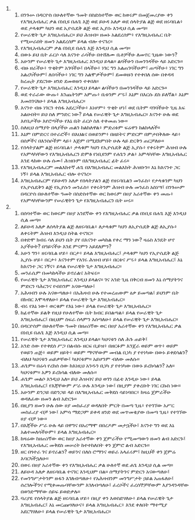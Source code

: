 <ol>
  <li>
    <ol>
      <li>በንጉሡ በዳርዮስ በሁለተኛው ዓመት በስድስተኛው ወር ከወሩም በመጀመሪያው ቀን የእግዚአብሔር ቃል በነቢዩ በሐጌ እጅ ወደ ይሁዳ አለቃ ወደ ሰላትያል ልጅ ወደ ዘሩባቤል፥ ወደ ታላቁም ካህን ወደ ኢዮሴዴቅ ልጅ ወደ ኢያሱ እንዲህ ሲል መጣ።</li>
      <li>የሠራዊት ጌታ እግዚአብሔር። ይህ ሕዝብ። ዘመኑ አልደረሰም፥ የእግዚአብሔር ቤት የሚሠራበት ዘመን አልደረሰም ይላል ብሎ ተናገረ።</li>
      <li>የእግዚአብሔርም ቃል በነቢዩ በሐጌ እጅ እንዲህ ሲል መጣ።</li>
      <li>በውኑ ይህ ቤት ፈርሶ ሳለ እናንተ ራሳችሁ በተሸለሙ ቤቶቻችሁ ለመኖር ጊዜው ነውን?</li>
      <li>አሁንም የሠራዊት ጌታ እግዚአብሔር እንዲህ ይላል። ልባችሁን በመንገዳችሁ ላይ አድርጉ።</li>
      <li>ብዙ ዘራችሁ፥ ጥቂትም አገባችሁ፤ በላችሁ፥ ነገር ግን አልጠገባችሁም፤ ጠጣችሁ፥ ነገር ግን አልረካችሁም፤ ለበሳችሁ፥ ነገር ግን አልሞቃችሁም፤ ደመወዙን የተቀበለ ሰው በቀዳዳ ከረጢት ያደርገው ዘንድ ደመወዙን ተቀበለ።</li>
      <li>የሠራዊት ጌታ እግዚአብሔር እንዲህ ይላል። ልባችሁን በመንገዳችሁ ላይ አድርጉ።</li>
      <li>ወደ ተራራው ውጡ፥ እንጨትንም አምጡ፥ ቤቱንም ሥሩ፤ እኔም በእርሱ ደስ ይለኛል፥ እኔም እመሰገናለሁ፥ ይላል እግዚአብሔር።</li>
      <li>እናንተ ብዙ ነገርን ተስፋ አደረጋችሁ፥ እነሆም፥ ጥቂት ሆነ፤ ወደ ቤትም ባገባችሁት ጊዜ እፍ አልሁበት። ይህ ስለ ምንድር ነው? ይላል የሠራዊት ጌታ እግዚአብሔር። እናንተ ሁሉ ወደ እየቤታችሁ እየሮጣችሁ የእኔ ቤት ፈርሶ ስለ ተቀመጠ ነው።</li>
      <li>ስለዚህ ሰማያት በላያችሁ ጠልን ከልክለዋል፥ ምድሪቱም ፍሬዋን ከልክላለች።</li>
      <li>እኔም በምድርና በተራሮች፥ በእህልና በወይንም፥ በዘይትና ምድርም በምታበቅለው ላይ፥ በሰዎችና በእንስሶችም ላይ፥ እጅም በሚደክምበት ሁሉ ላይ ድርቅን ጠርቻለሁ።</li>
      <li>የሰላትያልም ልጅ ዘሩባቤል፥ ታላቁም ካህን የኢዮሴዴቅ ልጅ ኢያሱ፥ የቀሩትም ሕዝብ ሁሉ የአምላካቸውን የእግዚአብሔርን ድምፅ የነቢዩንም የሐጌን ቃል፥ አምላካቸው እግዚአብሔር እንደ ላከው ሁሉ ሰሙ፤ ሕዝቡም በእግዚአብሔር ፊት ፈሩ።</li>
      <li>የእግዚአብሔርም መልእክተኛ ሐጌ በእግዚአብሔር መልእክት ሕዝቡን። እኔ ከእናንተ ጋር ነኝ፥ ይላል እግዚአብሔር ብሎ ተናገረ።</li>
      <li>እግዚአብሔርም የይሁዳን አለቃ የሰላትያልን ልጅ የዘሩባቤልን መንፈስ፥ የታላቁንም ካህን የኢዮሴዴቅን ልጅ የኢያሱን መንፈስ፥ የቀሩትንም ሕዝብ ሁሉ መንፈስ አስነሣ፤ በንጉሡም በዳርዮስ በሁለተኛው ዓመት በስድስተኛው ወር ከወሩም በሀያ አራተኛው ቀን መጡ፥ የአምላካቸውንም የሠራዊትን ጌታ የእግዚአብሔርን ቤት ሠሩ።</li>
    </ol>
  </li>
  <li>
    <ol>
      <li>በሰባተኛው ወር ከወሩም በሀያ አንደኛው ቀን የእግዚአብሔር ቃል በነቢዩ በሐጌ እጅ እንዲህ ሲል መጣ።</li>
      <li>ለይሁዳ አለቃ ለሰላትያል ልጅ ለዘሩባቤል፥ ለታላቁም ካህን ለኢዮሴዴቅ ልጅ ለኢያሱ፥ ለቀሩትም ሕዝብ እንዲህ ስትል ተናገር።</li>
      <li>በቀድሞ ክብሩ ሳለ ይህን ቤት ያየ በእናንተ መካከል የቀረ ማን ነው? ዛሬስ እንዴት ሆኖ አያችሁት? በዓይናችሁ እንደ ምናምን አይደለምን?</li>
      <li>አሁን ግን፥ ዘሩባቤል ሆይ፥ በርታ፥ ይላል እግዚአብሔር፤ ታላቁም ካህን የኢዮሴዴቅ ልጅ ኢያሱ ሆይ፥ በርታ፥ እናንተም የአገሩ ሕዝብ ሆይ፥ በርቱና ሥሩ፥ ይላል እግዚአብሔር፤ እኔ ከእናንተ ጋር ነኝና፥ ይላል የሠራዊት ጌታ እግዚአብሔር።</li>
      <li>መንፈሴም በመካከላችሁ ይኖራልና አትፍሩ።</li>
      <li>የሠራዊት ጌታ እግዚአብሔር እንዲህ ይላልና። ገና አንድ ጊዜ በቅርብ ዘመን እኔ ሰማያትንና ምድርን ባሕርንና የብስንም አናውጣለሁ፤</li>
      <li>አሕዛብን ሁሉ አናውጣለሁ፥ በአሕዛብ ሁሉ የተመረጠውም ዕቃ ይመጣል፤ ይህንም ቤት በክብር እሞላዋለሁ፥ ይላል የሠራዊት ጌታ እግዚአብሔር።</li>
      <li>ብሩ የእኔ ነው፥ ወርቁም የእኔ ነው፥ ይላል የሠራዊት ጌታ እግዚአብሔር።</li>
      <li>ከፊተኛው ይልቅ የዚህ የሁለተኛው ቤት ክብር ይበልጣል፥ ይላል የሠራዊት ጌታ እግዚአብሔር፤ በዚህም ስፍራ ሰላምን እሰጣለሁ፥ ይላል የሠራዊት ጌታ እግዚአብሔር።</li>
      <li>በዳርዮስም በሁለተኛው ዓመት በዘጠነኛው ወር በሀያ አራተኛው ቀን የእግዚአብሔር ቃል በነቢዩ በሐጌ እጅ እንዲህ ሲል መጣ።</li>
      <li>የሠራዊት ጌታ እግዚአብሔር እንዲህ ይላል። ካህናቱን ስለ ሕጉ ጠይቅ፤</li>
      <li>አንድ ሰው የተቀደሰ ሥጋ በልብሱ ዘርፍ ቢይዝ፥ በዘርፉም እንጀራ ወይም ወጥ፥ ወይም የወይን ጠጅ፥ ወይም ዘይት፥ ወይም ማናቸውም መብል ቢነካ ያ የተነካው በውኑ ይቀደሳልን? ብለህ ካህናቱን ጠይቃቸው፤ ካህናቱም። አይሆንም ብለው መለሱ።</li>
      <li>ሐጌም። በሬሳ የረከሰ ሰው ከእነዚህ አንዱን ቢነካ ያ የተነካው በውኑ ይረክሳልን? አለ። ካህናቱም። አዎን ይረክሳል ብለው መለሱ።</li>
      <li>ሐጌም መልሶ እንዲህ አለ። ይህ ሕዝብና ይህ ወገን በፊቴ እንዲሁ ነው፥ ይላል እግዚአብሔር፤ የእጃቸውም ሥራ ሁሉ እንዲሁ ነው፤ በዚያም ያቀረቡት ነገር ርኩስ ነው።</li>
      <li>አሁንም ድንጋይ በድንጋይ ላይ በእግዚአብሔር መቅደስ ሳይነባበር፥ ከዛሬ ጀምራችሁ ወዳለፈው ዘመን ልብ አድርጉ።</li>
      <li>በዚያን ዘመን ሁሉ ሰው ሀያ መስፈሪያ ወዳለበት ምርት በመጣ ጊዜ፥ የተገኘው አሥር መስፈሪያ ብቻ ነው፤ አምሳ ማድጋም ይቀዳ ዘንድ ወደ መጥመቂያው በመጣ ጊዜ፥ የተገኘው ሀያ ብቻ ነው።</li>
      <li>በእጃችሁ ሥራ ሁሉ ላይ በዋግና በአረማሞ በበረዶም መታኋችሁ፤ እናንተ ግን ወደ እኔ አልተመለሳችሁም፥ ይላል እግዚአብሔር።</li>
      <li>ከዛሬው ከዘጠነኛው ወር ከሀያ አራተኛው ቀን ጀምራችሁ የሚመጣውን ዘመን ልብ አድርጉ፤ የእግዚአብሔር መቅደስ መሠረት ከተተከለበት ቀን ጀምሮ ልብ አድርጉ።</li>
      <li>ዘር በጎተራ ገና ይኖራልን? ወይንና በለስ ሮማንና ወይራ አላፈሩም፤ ከዚህች ቀን ጀምሬ እባርካችኋለሁ።</li>
      <li>በወሩ በሀያ አራተኛው ቀን የእግዚአብሔር ቃል ሁለተኛ ወደ ሐጌ እንዲህ ሲል መጣ።</li>
      <li>ለይሁዳ አለቃ ለዘሩባቤል ተናገር እንዲህም በል። ሰማያትንና ምድርን አናውጣለሁ፤</li>
      <li>የመንግሥታትንም ዙፋን እገለብጣለሁ፥ የአሕዛብንም መንግሥታት ኃይል አጠፋለሁ፤ ሰረገሎችንና የሚቀመጡባቸውንም እገለብጣለሁ፤ ፈረሶችና ፈረሰኞቻቸውም እያንዳንዳቸው በወንድማቸው ሰይፍ ይወድቃሉ።</li>
      <li>ባሪያዬ የሰላትያል ልጅ ዘሩባቤል ሆይ፥ በዚያ ቀን እወስድሃለሁ፥ ይላል የሠራዊት ጌታ እግዚአብሔር፤ እኔ መርጬሃለሁና፥ ይላል እግዚአብሔር፥ እንደ ቀለበት ማተሚያ አደርግሃለሁ፥ ይላል የሠራዊት ጌታ እግዚአብሔር።</li>
    </ol>
  </li>
</ol>